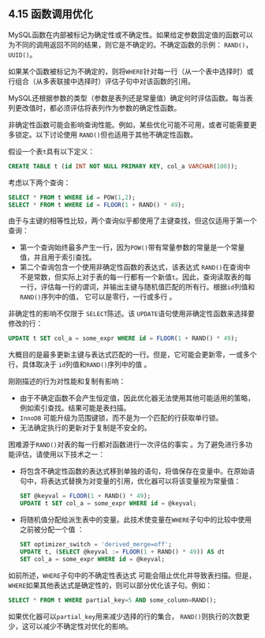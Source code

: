 ## 4.15 函数调用优化

MySQL函数在内部被标记为确定性或不确定性。如果给定参数固定值的函数可以为不同的调用返回不同的结果，则它是不确定的。不确定函数的示例： `RAND()`， `UUID()`。

如果某个函数被标记为不确定的，则将`WHERE`针对每一行（从一个表中选择时）或行组合（从多表联接中选择时）评估子句中对该函数的引用。

MySQL还根据参数的类型（参数是表列还是常量值）确定何时评估函数。每当表列更改值时，都必须评估将表列作为参数的确定性函数。

非确定性函数可能会影响查询性能。例如，某些优化可能不可用，或者可能需要更多锁定。以下讨论使用 `RAND()`但也适用于其他不确定性函数。

假设一个表`t`具有以下定义：

```sql
CREATE TABLE t (id INT NOT NULL PRIMARY KEY, col_a VARCHAR(100));
```

考虑以下两个查询：

```sql
SELECT * FROM t WHERE id = POW(1,2);
SELECT * FROM t WHERE id = FLOOR(1 + RAND() * 49);
```

由于与主键的相等性比较，两个查询似乎都使用了主键查找，但这仅适用于第一个查询：

- 第一个查询始终最多产生一行，因为`POW()`带有常量参数的常量是一个常量值，并且用于索引查找。
- 第二个查询包含一个使用非确定性函数的表达式，该表达式 `RAND()`在查询中不是常数，但实际上对于表的每一行都有一个新值`t`。因此，查询读取表的每一行，评估每一行的谓词，并输出主键与随机值匹配的所有行。根据`id`列值和`RAND()`序列中的值， 它可以是零行，一行或多行 。

非确定性的影响不仅限于 `SELECT`陈述。该 `UPDATE`语句使用非确定性函数来选择要修改的行：

```sql
UPDATE t SET col_a = some_expr WHERE id = FLOOR(1 + RAND() * 49);
```

大概目的是最多更新主键与表达式匹配的一行。但是，它可能会更新零，一或多个行，具体取决于 `id`列值和`RAND()`序列中的值 。

刚刚描述的行为对性能和复制有影响：

- 由于不确定函数不会产生恒定值，因此优化器无法使用其他可能适用的策略，例如索引查找。结果可能是表扫描。
- `InnoDB` 可能升级为范围键锁，而不是为一个匹配的行获取单行锁。
- 无法确定执行的更新对于复制是不安全的。

困难源于`RAND()`对表的每一行都对函数进行一次评估的事实 。为了避免进行多功能评估，请使用以下技术之一：

- 将包含不确定性函数的表达式移到单独的语句，将值保存在变量中。在原始语句中，将表达式替换为对变量的引用，优化器可以将该变量视为常量值：

  ```sql
  SET @keyval = FLOOR(1 + RAND() * 49);
  UPDATE t SET col_a = some_expr WHERE id = @keyval;
  ```

- 将随机值分配给派生表中的变量。此技术使变量在`WHERE`子句中的比较中使用之前被分配一个值 ：

  ```sql
  SET optimizer_switch = 'derived_merge=off';
  UPDATE t, (SELECT @keyval := FLOOR(1 + RAND() * 49)) AS dt
  SET col_a = some_expr WHERE id = @keyval;
  ```

如前所述，`WHERE`子句中的不确定性表达式 可能会阻止优化并导致表扫描。但是，`WHERE`如果其他表达式是确定性的，则可以部分优化该子句。例如：

```sql
SELECT * FROM t WHERE partial_key=5 AND some_column=RAND();
```

如果优化器可以`partial_key`用来减少选择的行的集合， `RAND()`则执行的次数更少，这可以减少不确定性对优化的影响。